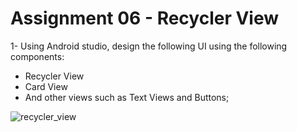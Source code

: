 
# Assignment 06 - Recycler View
1- Using Android studio, design the following UI using the following components:
- Recycler View
- Card View
- And other views such as Text Views and Buttons;

![recycler_view](https://user-images.githubusercontent.com/40392957/147969153-b4eb31bd-9bbe-4afd-badd-f628a534dd94.jpg)
